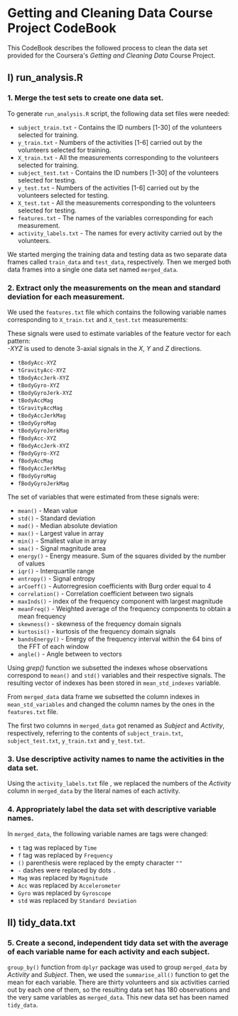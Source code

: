 # Getting and Cleaning Data Course Project CodeBook
This CodeBook describes the followed process to clean the data set provided for the Coursera's *Getting and Cleaning Data* Course Project.

## I) run_analysis.R 
### 1. Merge the test sets to create one data set.
To generate `run_analysis.R` script, the following data set files were needed:
* `subject_train.txt` - Contains the ID numbers [1-30] of the volunteers selected for training.
* `y_train.txt` - Numbers of the activities [1-6] carried out by the volunteers selected for training.
* `X_train.txt` - All the measurements corresponding to the volunteers selected for training.
* `subject_test.txt` - Contains the ID numbers [1-30] of the volunteers selected for testing.
* `y_test.txt` - Numbers of the activities [1-6] carried out by the volunteers selected for testing.
* `X_test.txt` - All the measurements corresponding to the volunteers selected for testing.
* `features.txt` - The names of the variables corresponding for each measurement.
* `activity_labels.txt` - The names for every activity carried out by the volunteers.

We started merging the training data and testing data as two separate data frames called `train_data` and `test_data`, respectively. Then we merged both data frames into a single one data set named `merged_data`.

### 2. Extract only the measurements on the mean and standard deviation for each measurement.
We used the `features.txt` file which contains the following variable names corresponding to `X_train.txt` and `X_test.txt` measurements:

These signals were used to estimate variables of the feature vector for each pattern:  
*-XYZ* is used to denote 3-axial signals in the *X*, *Y* and *Z* directions.
* `tBodyAcc-XYZ`
* `tGravityAcc-XYZ`
* `tBodyAccJerk-XYZ`
* `tBodyGyro-XYZ`
* `tBodyGyroJerk-XYZ`
* `tBodyAccMag`
* `tGravityAccMag`
* `tBodyAccJerkMag`
* `tBodyGyroMag`
* `tBodyGyroJerkMag`
* `fBodyAcc-XYZ`
* `fBodyAccJerk-XYZ`
* `fBodyGyro-XYZ`
* `fBodyAccMag`
* `fBodyAccJerkMag`
* `fBodyGyroMag`
* `fBodyGyroJerkMag`

The set of variables that were estimated from these signals were:
* `mean()` - Mean value
* `std()` - Standard deviation
* `mad()` - Median absolute deviation
* `max()` - Largest value in array
* `min()` - Smallest value in array
* `sma()` - Signal magnitude area
* `energy()` - Energy measure. Sum of the squares divided by the number of values
* `iqr()` - Interquartile range
* `entropy()` - Signal entropy
* `arCoeff()` - Autorregresion coefficients with Burg order equal to 4
* `correlation()` - Correlation coefficient between two signals
* `maxInds()` - index of the frequency component with largest magnitude
* `meanFreq()` - Weighted average of the frequency components to obtain a mean frequency
* `skewness()` - skewness of the frequency domain signals
* `kurtosis()` - kurtosis of the frequency domain signals
* `bandsEnergy()` - Energy of the frequency interval within the 64 bins of the FFT of each window
* `angle()` - Angle between to vectors

Using *grep()* function we subsetted the indexes whose observations correspond to `mean()` and `std()` variables and their respective signals. The resulting vector of indexes has been stored in `mean_std_indexes` variable. 

From `merged_data` data frame we subsetted the column indexes in `mean_std_variables` and changed the column names by the ones in the `features.txt` file.

The first two columns in `merged_data` got renamed as *Subject* and *Activity*, respectively, referring to the contents of `subject_train.txt`, `subject_test.txt`, `y_train.txt` and `y_test.txt`.

### 3. Use descriptive activity names to name the activities in the data set.
Using the `activity_labels.txt` file , we replaced the numbers of the *Activity* column in `merged_data` by the literal names of each activity.

### 4. Appropriately label the data set with descriptive variable names.
In `merged_data`, the following variable names are tags were changed:
* `t` tag was replaced by `Time`
* `f` tag was replaced by `Frequency`
* `()` parenthesis were replaced by the empty character `""`
* `-` dashes were replaced by dots `.`
* `Mag` was replaced by `Magnitude`
* `Acc` was replaced by `Accelerometer`
* `Gyro` was replaced by `Gyroscope`
* `std` was replaced by `Standard Deviation`

## II) tidy_data.txt

### 5. Create a second, independent tidy data set with the average of each variable name for each activity and each subject.
`group_by()` function from `dplyr` package was used to group `merged_data` by *Activity* and *Subject*. Then, we used the `summarise_all()` function to get the mean for each variable. There are thirty volunteers and six activities carried out by each one of them, so the resulting data set has 180 observations and the very same variables as `merged_data`. This new data set has been named `tidy_data`. 